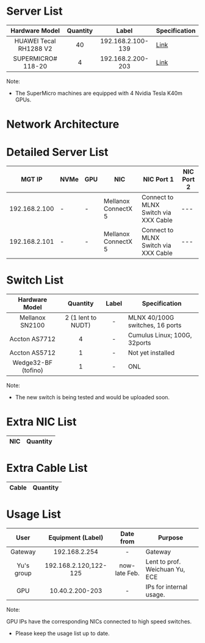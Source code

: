 # Server List

| Hardware Model | Quantity | Label | Specification |
| :-------------: | :-------------: | :-------------: | ------------- |
| HUAWEI Tecal RH1288 V2 | 40 | 192.168.2.100-139 | [Link](https://www.anylinq.com/wp-content/uploads/2014/03/Huawei-Tecal-RH1288-V2-Rack-Server-Brochure.pdf) |
| SUPERMICRO# 118-20 | 4 | 192.168.2.200-203 | [Link](https://www.eximpulse.com/import-product-Supermicro-port-Cochin-Air-Cargo-ACC-hscode-84715000-country-FRANCE.htm) | 

Note: 

* The SuperMicro machines are equipped with 4 Nvidia Tesla K40m GPUs.

# Network Architecture

# Detailed Server List
| MGT IP | NVMe | GPU | NIC | NIC Port 1 | NIC Port 2 |
| ------ | ---- | --- | --- | ------ | ------ |
| 192.168.2.100 | - | - | Mellanox ConnectX 5 | Connect to MLNX Switch via XXX Cable | --- |
| 192.168.2.101 | - | - | Mellanox ConnectX 5 | Connect to MLNX Switch via XXX Cable | --- |

# Switch List

| Hardware Model | Quantity | Label | Specification |
| :-------------: | :-------------: | :-------------: | ------------- |
| Mellanox SN2100 | 2 (1 lent to NUDT) | - | MLNX 40/100G switches, 16 ports | 
| Accton AS7712 | 4 | - | Cumulus Linux; 100G, 32ports |
| Accton AS5712 | 1 | - | Not yet installed |
| Wedge32-BF (tofino) | 1 | - | ONL | 

Note:

* The new switch is being tested and would be uploaded soon.

# Extra NIC List
| NIC | Quantity |
| --- | -------- |

# Extra Cable List
| Cable | Quantity |
| ----- | -------- |

# Usage List
| User | Equipment (Label) | Date from | Purpose |
| :-------------: | :-------------: | :-------------: | ------------- |
| Gateway | 192.168.2.254 | - | Gateway |
| Yu's group | 192.168.2.120,122-125 | now-late Feb. |  Lent to prof. Weichuan Yu, ECE |
| GPU | 10.40.2.200-203 | - | IPs for internal usage. |

Note:

GPU IPs have the corresponding NICs connected to high speed switches.
* Please keep the usage list up to date.
